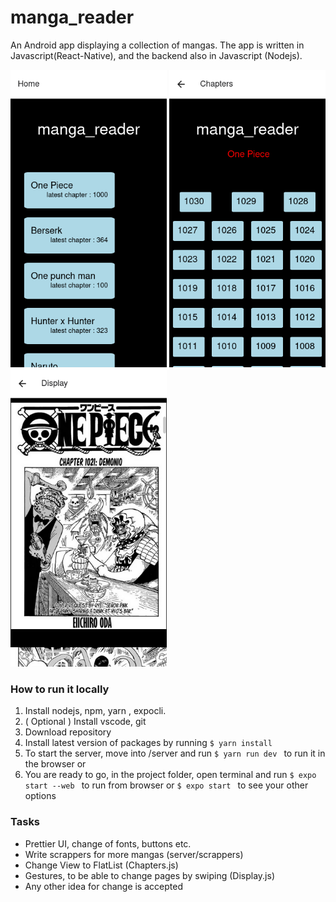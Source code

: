 # manga_reader 
An Android app displaying a collection of mangas. The app is written in Javascript(React-Native), and the backend also in Javascript (Nodejs).

<p float="left">
    <img src="/Screenshots/manga_reader Home.png" alt="screenshot1" width="250"/>
    <img src="/Screenshots/manga_reader Chapters.png" alt="screenshot2" width="250"/>
    <img src="/Screenshots/manga_reader Display.png" alt="screenshot3" width="250"/>
</p>

### How to run it locally

1. Install nodejs, npm, yarn , expocli.
2. ( Optional ) Install vscode, git 
3. Download repository
4. Install latest version of packages by running
```$ yarn install ``` 
4. To start the server, move into /server and run
```$ yarn run dev ``` to run it in the browser or
4. You are ready to go, in the project folder, open terminal and run 
```$ expo start --web ``` to run from browser or
```$ expo start ``` to see your other options



### Tasks
* Prettier UI, change of fonts, buttons etc.
* Write scrappers for more mangas (server/scrappers)
* Change View to FlatList (Chapters.js)
* Gestures, to be able to change pages by swiping (Display.js)
* Any other idea for change is accepted 

